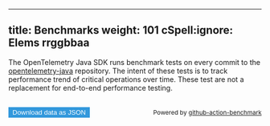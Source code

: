 
---
title: Benchmarks
weight: 101
cSpell:ignore: Elems rrggbbaa
---

<style>
  main {
    margin: 8px;
    width: 100%;
    display: flex;
    flex-direction: column;
  }

  button {
    color: #fff;
    background-color: #3298dc;
    border-color: transparent;
    cursor: pointer;
    text-align: center;
  }

  button:hover {
    background-color: #2793da;
    flex: none;
  }

  .spacer {
    flex: auto;
  }

  .small {
    font-size: 0.75rem;
  }

  footer {
    margin-top: 16px;
    display: flex;
    align-items: center;
  }

  .benchmark-set {
    margin: 8px 0;
    width: 100%;
    display: flex;
    flex-direction: column;
  }

  .benchmark-title {
    font-size: 3rem;
    font-weight: 600;
    word-break: break-word;
    text-align: center;
  }

  .benchmark-graphs {
    display: flex;
    flex-direction: column;
    justify-content: space-around;
    align-items: center;
    flex-wrap: wrap;
    width: 100%;
  }

  .benchmark-chart {
    max-width: 1000px;
  }

  div.container {
    max-width: 1012px;
    margin-right: auto;
    margin-left: auto;
  }
</style>

The OpenTelemetry Java SDK runs benchmark tests on every commit to the
[opentelemetry-java](https://github.com/open-telemetry/opentelemetry-java/)
repository. The intent of these tests is to track performance trend of critical
operations over time. These test are not a replacement for end-to-end
performance testing.

<div class="container">
  <main id="main"></main>
</div>

<footer>
  <button id="dl-button">Download data as JSON</button>
  <div class="spacer"></div>
  <div class="small">Powered by <a rel="noopener"
      href="https://github.com/marketplace/actions/continuous-benchmark">github-action-benchmark</a></div>
</footer>

<script src="https://cdn.jsdelivr.net/npm/chart.js@2.9.2/dist/Chart.min.js"></script>
<script src="https://open-telemetry.github.io/opentelemetry-java/benchmarks/data.js"></script>
<script id="main-script">
  'use strict';
  (function () {
    const COLORS = [
      "#48aaf9",
      "#8a3ef2",
      "#78eeda",
      "#d78000",
      "#1248b3",
      "#97dbfc",
      "#006174",
      "#00b6b6",
      "#854200",
      "#f3c8ad",
      "#410472",
    ];

    function init() {
      function collectBenchesPerTestCase(entries) {
        const byGroup = new Map();
        const commitIds = [];
        for (const entry of entries) {
          const {commit, date, tool, benches} = entry;
          const commitId = commit.id.slice(0, 7);
          commitIds.push(commitId);
          for (const bench of benches) {
            const result = {commit, date, tool, bench};
            let index = bench.name.lastIndexOf(".");
            const benchName = bench.name.substring(0, index)
            const testName = bench.name.substring(index + 1) + ` (${bench.extra})`;
            let byName = byGroup.get(benchName);
            if (byName === undefined) {
              byName = new Map();
              byGroup.set(benchName, byName);
            }
            let byCommitId = byName.get(testName);
            if (byCommitId === undefined) {
              byCommitId = new Map();
              byCommitId.set(commitId, result)
              byName.set(testName, byCommitId);
            } else {
              byCommitId.set(commitId, result);
            }
          }
        }
        return {
          commitIds,
          byGroup
        };
      }

      const data = window.BENCHMARK_DATA;

      data.entries.Benchmark.sort(function (a, b) {
        const keyA = new Date(a.commit.timestamp);
        const keyB = new Date(b.commit.timestamp);
        if (keyA < keyB) return -1;
        if (keyA > keyB) return 1;
        // if same commit time sort by execution time.
        return a.date - b.date;
      });

      // Render footer
      document.getElementById('dl-button').onclick = () => {
        const dataUrl = 'data:,' + JSON.stringify(data, null, 2);
        const a = document.createElement('a');
        a.href = dataUrl;
        a.download = 'benchmark_data.json';
        a.click();
      };

      // Prepare data points for charts
      return Object.keys(data.entries).map(name => ({
        name,
        dataSet: collectBenchesPerTestCase(data.entries[name]),
      }));
    }

    function renderAllChars(dataSets) {

      function renderGraph(parent, name, commitIds, byName) {
        const chartTitle = document.createElement('h3');
        chartTitle.textContent = name;
        parent.append(chartTitle);

        const canvas = document.createElement('canvas');
        canvas.className = 'benchmark-chart';
        parent.appendChild(canvas);

        const results = [];
        for (const [name, byCommitId] of byName.entries()) {
          results.push({
            name,
            dataset: commitIds.map(commitId => byCommitId.get(commitId) ?? null)
          });
        }
        results.sort((a, b) => a.name.localeCompare(b.name));

        const data = {
          labels: commitIds,
          datasets: results.map(({name, dataset}, index) => {
            const color = COLORS[index % COLORS.length];

            return {
              label: name,
              data: dataset.map(d => d?.bench.value ?? null),
              fill: false,
              borderColor: color,
              backgroundColor: color,
            };
          }),
        };

        const options = {
          scales: {
            xAxes: [
              {
                scaleLabel: {
                  display: true,
                  labelString: 'commit',
                },
              }
            ],
            yAxes: [
              {
                scaleLabel: {
                  display: true,
                  labelString: results?.[0]?.dataset.find(d => d !== null)?.bench.unit ?? '',
                },
                ticks: {
                  beginAtZero: true,
                }
              }
            ],
          },
          tooltips: {
            callbacks: {
              afterTitle: items => {
                const {datasetIndex, index} = items[0];
                const data = results[datasetIndex].dataset[index];
                return '\n' + data.commit.message + '\n\n' + data.commit.timestamp + ' committed by @' + data.commit.author.username + '\n';
              },
              label: item => {
                const {datasetIndex, index, value} = item;
                const {name, dataset} = results[datasetIndex];
                const {range, unit} = dataset[index].bench;
                let label = `${name}: ${value}`;
                label += unit;
                if (range) {
                  label += ' (' + range + ')';
                }
                return label;
              },
            }
          },
          legend: {
            display: true
          }
        };

        new Chart(canvas, {
          type: 'line',
          data,
          options,
        });
      }

      function renderBenchSet(name, benchSet, main) {
        const setElem = document.createElement('div');
        setElem.className = 'benchmark-set';
        main.appendChild(setElem);

        const graphsElem = document.createElement('div');
        graphsElem.className = 'benchmark-graphs';
        setElem.appendChild(graphsElem);

        const {commitIds, byGroup} = benchSet;
        const groups = [];
        for (const [name, byName] of byGroup.entries()) {
          groups.push({name, byName});
        }
        groups.sort((a, b) => a.name.localeCompare(b.name));

        for (const {name, byName} of groups) {
          renderGraph(graphsElem, name, commitIds, byName);
        }
      }

      const main = document.getElementById('main');
      for (const {name, dataSet} of dataSets) {
        renderBenchSet(name, dataSet, main);
      }
    }

    renderAllChars(init()); // Start
  })();
</script>
